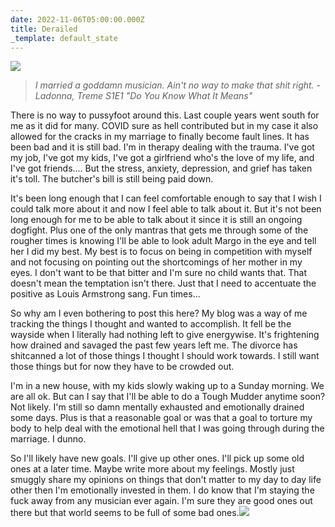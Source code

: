 ```yaml
---
date: 2022-11-06T05:00:00.000Z
title: Derailed
_template: default_state
---
```



![](/uploads/treme_ladonna.png)

> _I married a goddamn musician. Ain't no way to make that shit right. - Ladonna, Treme S1E1 "Do You Know What It Means"_

There is no way to pussyfoot around this.  Last couple years went south for me as it did for many.  COVID sure as hell contributed but in my case it also allowed for the cracks in my marriage to finally become fault lines.  It has been bad and it is still bad.  I'm in therapy dealing with the trauma.  I've got my job, I've got my kids, I've got a girlfriend who's the love of my life, and I've got friends....  But the stress, anxiety, depression, and grief has taken it's toll.  The butcher's bill is still being paid down. 

It's been long enough that I can feel comfortable enough to say that I wish I could talk more about it and now I feel able to talk about it.  But it's not been long enough for me to be able to talk about it since it is still an ongoing dogfight.  Plus one of the only mantras that gets me through some of the rougher times is knowing I'll be able to look adult Margo in the eye and tell her I did my best.  My best is to focus on being in competition with myself and not focusing on pointing out the shortcomings of her mother in my eyes.  I don't want to be that bitter and I'm sure no child wants that.  That doesn't mean the temptation isn't there.  Just that I need to accentuate the positive as Louis Armstrong sang. Fun times...  

So why am I even bothering to post this here? My blog was a way of me tracking the things I thought and wanted to accomplish.  It fell be the wayside when I literally had nothing left to give energywise.  It's frightening how drained and savaged the past few years left me. The divorce has shitcanned a lot of those things I thought I should work towards.  I still want those things but for now they have to be crowded out.  

I'm in a new house, with my kids slowly waking up to a Sunday morning.  We are all ok.  But can I say that I'll be able to do a Tough Mudder anytime soon?  Not likely.  I'm still so damn mentally exhausted and emotionally drained some days.  Plus is that a reasonable goal or was that a goal to torture my body to help deal with the emotional hell that I was going through during the marriage.  I dunno.  

So I'll likely have new goals.  I'll give up other ones.  I'll pick up some old ones at a later time.  Maybe write more about my feelings.  Mostly just smuggly share my opinions on things that don't matter to my day to day life other then I'm emotionally invested in them.  I do know that I'm staying the fuck away from any musician ever again.  I'm sure they are good ones out there but that world seems to be full of some bad ones.![](/uploads/coco_mariachi.gif)
